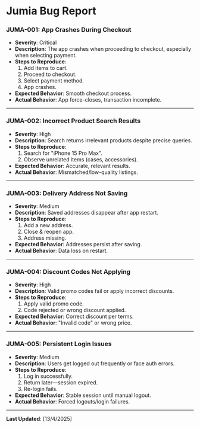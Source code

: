 # Jumia Bug Report



### JUMA-001: App Crashes During Checkout
- **Severity**: Critical  
- **Description**: The app crashes when proceeding to checkout, especially when selecting payment.  
- **Steps to Reproduce**:  
  1. Add items to cart.  
  2. Proceed to checkout.  
  3. Select payment method.  
  4. App crashes.  
- **Expected Behavior**: Smooth checkout process.  
- **Actual Behavior**: App force-closes, transaction incomplete.  

---

### JUMA-002: Incorrect Product Search Results  
- **Severity**: High  
- **Description**: Search returns irrelevant products despite precise queries.  
- **Steps to Reproduce**:  
  1. Search for "iPhone 15 Pro Max".  
  2. Observe unrelated items (cases, accessories).  
- **Expected Behavior**: Accurate, relevant results.  
- **Actual Behavior**: Mismatched/low-quality listings.  

---

### JUMA-003: Delivery Address Not Saving  
- **Severity**: Medium  
- **Description**: Saved addresses disappear after app restart.  
- **Steps to Reproduce**:  
  1. Add a new address.  
  2. Close & reopen app.  
  3. Address missing.  
- **Expected Behavior**: Addresses persist after saving.  
- **Actual Behavior**: Data loss on restart.  

---

### JUMA-004: Discount Codes Not Applying  
- **Severity**: High  
- **Description**: Valid promo codes fail or apply incorrect discounts.  
- **Steps to Reproduce**:  
  1. Apply valid promo code.  
  2. Code rejected or wrong discount applied.  
- **Expected Behavior**: Correct discount per terms.  
- **Actual Behavior**: "Invalid code" or wrong price.  

---

### JUMA-005: Persistent Login Issues  
- **Severity**: Medium  
- **Description**: Users get logged out frequently or face auth errors.  
- **Steps to Reproduce**:  
  1. Log in successfully.  
  2. Return later—session expired.  
  3. Re-login fails.  
- **Expected Behavior**: Stable session until manual logout.  
- **Actual Behavior**: Forced logouts/login failures.  

---

**Last Updated**: [13/4/2025]  